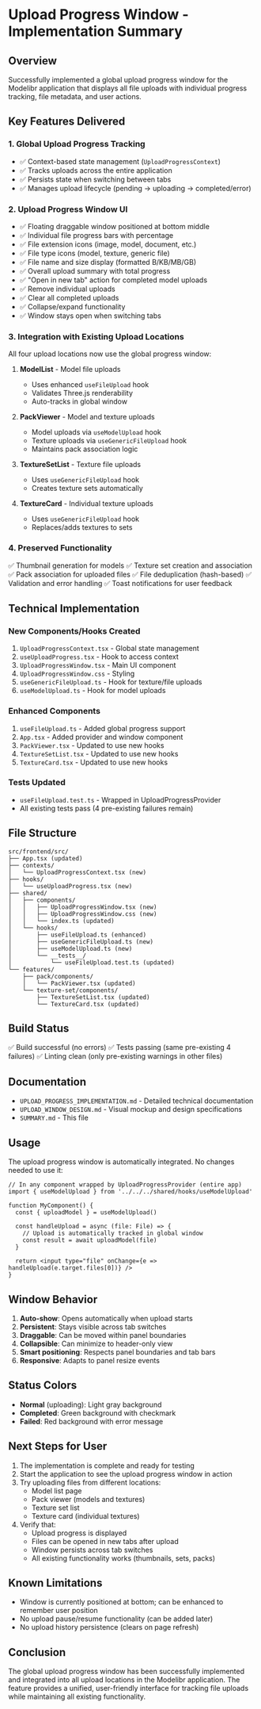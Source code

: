 # Upload Progress Window - Implementation Summary

## Overview
Successfully implemented a global upload progress window for the Modelibr application that displays all file uploads with individual progress tracking, file metadata, and user actions.

## Key Features Delivered

### 1. Global Upload Progress Tracking
- ✅ Context-based state management (`UploadProgressContext`)
- ✅ Tracks uploads across the entire application
- ✅ Persists state when switching between tabs
- ✅ Manages upload lifecycle (pending → uploading → completed/error)

### 2. Upload Progress Window UI
- ✅ Floating draggable window positioned at bottom middle
- ✅ Individual file progress bars with percentage
- ✅ File extension icons (image, model, document, etc.)
- ✅ File type icons (model, texture, generic file)
- ✅ File name and size display (formatted B/KB/MB/GB)
- ✅ Overall upload summary with total progress
- ✅ "Open in new tab" action for completed model uploads
- ✅ Remove individual uploads
- ✅ Clear all completed uploads
- ✅ Collapse/expand functionality
- ✅ Window stays open when switching tabs

### 3. Integration with Existing Upload Locations

All four upload locations now use the global progress window:

1. **ModelList** - Model file uploads
   - Uses enhanced `useFileUpload` hook
   - Validates Three.js renderability
   - Auto-tracks in global window

2. **PackViewer** - Model and texture uploads
   - Model uploads via `useModelUpload` hook
   - Texture uploads via `useGenericFileUpload` hook
   - Maintains pack association logic

3. **TextureSetList** - Texture file uploads
   - Uses `useGenericFileUpload` hook
   - Creates texture sets automatically

4. **TextureCard** - Individual texture uploads
   - Uses `useGenericFileUpload` hook
   - Replaces/adds textures to sets

### 4. Preserved Functionality
✅ Thumbnail generation for models
✅ Texture set creation and association
✅ Pack association for uploaded files
✅ File deduplication (hash-based)
✅ Validation and error handling
✅ Toast notifications for user feedback

## Technical Implementation

### New Components/Hooks Created
1. `UploadProgressContext.tsx` - Global state management
2. `useUploadProgress.tsx` - Hook to access context
3. `UploadProgressWindow.tsx` - Main UI component
4. `UploadProgressWindow.css` - Styling
5. `useGenericFileUpload.ts` - Hook for texture/file uploads
6. `useModelUpload.ts` - Hook for model uploads

### Enhanced Components
1. `useFileUpload.ts` - Added global progress support
2. `App.tsx` - Added provider and window component
3. `PackViewer.tsx` - Updated to use new hooks
4. `TextureSetList.tsx` - Updated to use new hooks
5. `TextureCard.tsx` - Updated to use new hooks

### Tests Updated
- `useFileUpload.test.ts` - Wrapped in UploadProgressProvider
- All existing tests pass (4 pre-existing failures remain)

## File Structure
```
src/frontend/src/
├── App.tsx (updated)
├── contexts/
│   └── UploadProgressContext.tsx (new)
├── hooks/
│   └── useUploadProgress.tsx (new)
├── shared/
│   ├── components/
│   │   ├── UploadProgressWindow.tsx (new)
│   │   ├── UploadProgressWindow.css (new)
│   │   └── index.ts (updated)
│   └── hooks/
│       ├── useFileUpload.ts (enhanced)
│       ├── useGenericFileUpload.ts (new)
│       ├── useModelUpload.ts (new)
│       └── __tests__/
│           └── useFileUpload.test.ts (updated)
└── features/
    ├── pack/components/
    │   └── PackViewer.tsx (updated)
    └── texture-set/components/
        ├── TextureSetList.tsx (updated)
        └── TextureCard.tsx (updated)
```

## Build Status
✅ Build successful (no errors)
✅ Tests passing (same pre-existing 4 failures)
✅ Linting clean (only pre-existing warnings in other files)

## Documentation
- `UPLOAD_PROGRESS_IMPLEMENTATION.md` - Detailed technical documentation
- `UPLOAD_WINDOW_DESIGN.md` - Visual mockup and design specifications
- `SUMMARY.md` - This file

## Usage

The upload progress window is automatically integrated. No changes needed to use it:

```tsx
// In any component wrapped by UploadProgressProvider (entire app)
import { useModelUpload } from '../../../shared/hooks/useModelUpload'

function MyComponent() {
  const { uploadModel } = useModelUpload()
  
  const handleUpload = async (file: File) => {
    // Upload is automatically tracked in global window
    const result = await uploadModel(file)
  }
  
  return <input type="file" onChange={e => handleUpload(e.target.files[0])} />
}
```

## Window Behavior

1. **Auto-show**: Opens automatically when upload starts
2. **Persistent**: Stays visible across tab switches
3. **Draggable**: Can be moved within panel boundaries
4. **Collapsible**: Can minimize to header-only view
5. **Smart positioning**: Respects panel boundaries and tab bars
6. **Responsive**: Adapts to panel resize events

## Status Colors

- **Normal** (uploading): Light gray background
- **Completed**: Green background with checkmark
- **Failed**: Red background with error message

## Next Steps for User

1. The implementation is complete and ready for testing
2. Start the application to see the upload progress window in action
3. Try uploading files from different locations:
   - Model list page
   - Pack viewer (models and textures)
   - Texture set list
   - Texture card (individual textures)
4. Verify that:
   - Upload progress is displayed
   - Files can be opened in new tabs after upload
   - Window persists across tab switches
   - All existing functionality works (thumbnails, sets, packs)

## Known Limitations

- Window is currently positioned at bottom; can be enhanced to remember user position
- No upload pause/resume functionality (can be added later)
- No upload history persistence (clears on page refresh)

## Conclusion

The global upload progress window has been successfully implemented and integrated into all upload locations in the Modelibr application. The feature provides a unified, user-friendly interface for tracking file uploads while maintaining all existing functionality.
